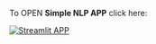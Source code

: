To OPEN **Simple NLP APP** click here:

[![Streamlit APP](https://static.streamlit.io/badges/streamlit_badge_black_white.svg)](https://app-mdorrrgtdvpzcvyshbwnfw.streamlit.app/)

